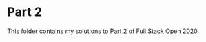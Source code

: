 # Part 2

This folder contains my solutions to [Part 2](https://fullstackopen.com/en/part2) of Full Stack Open 2020.  
